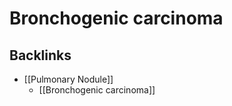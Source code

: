 # Bronchogenic carcinoma

## Backlinks
* [[Pulmonary Nodule]]
	* [[Bronchogenic carcinoma]]

<!-- {BearID:BAF6941C-4536-4C55-94A5-AC74269BF370-2276-0000197F99A7111D} -->
